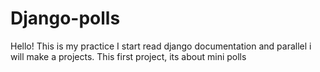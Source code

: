 # Django-polls
Hello!
This is my practice 
I start read django documentation and parallel i will make a projects. This first project, its about mini polls

